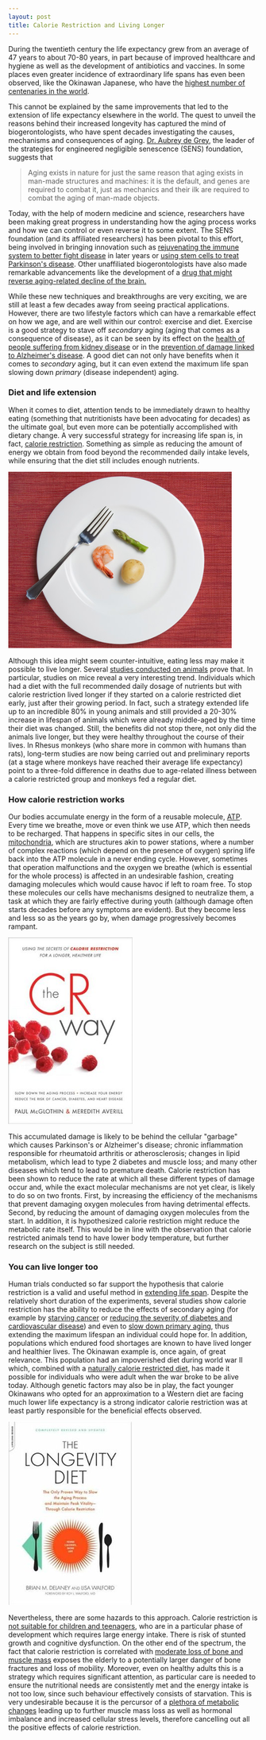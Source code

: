 ```yaml
---
layout: post
title: Calorie Restriction and Living Longer
---
```


<p>
During the twentieth century the life expectancy grew
from an average of 47 years to about 70-80 years, in part because of
improved healthcare and hygiene as well as the development of
antibiotics and vaccines. In some places even greater incidence
of extraordinary life spans has even been observed, like the
Okinawan Japanese, who have
the <a href="http://edition.cnn.com/2008/HEALTH/12/02/okinawa.aging/index.html">
  highest number of centenaries in the world</a>.
</p>

<p>This cannot be
explained by the same improvements that led to the extension of life
expectancy elsewhere in the world. The quest to unveil the reasons
behind their increased longevity has captured the mind of
biogerontologists, who have spent
decades investigating the causes, mechanisms and consequences of
aging.
<a href="http://www.javiertordable.com/blog/2011/08/19/modern-quest-for-immortality">
  Dr. Aubrey de Grey</a>, the leader of the strategies for engineered negligible
senescence (SENS) foundation, suggests that
</p>


> Aging exists in nature for just the same reason that aging exists
> in man-made structures and machines: it is the default, and genes
> are required to combat it, just as mechanics and their ilk are
> required to combat the aging of man-made objects.


<p>
Today, with the help of modern medicine and science,
researchers have been making great progress in understanding how
the aging process works and how we can control or even reverse it
to some extent. The SENS foundation (and its affiliated researchers) has
been pivotal to this effort, being involved in bringing innovation
such
as <a href="http://sens.org/sens-research/extra-mural/projects/immunorejuvenation-at-arizona">rejuvenating
the immune system to better fight disease</a> in later years or
<a href="http://www.parkinsons.org.uk/about_us/news/news_items/all_news/stem_cells_through_the_nose.aspx">using
   stem cells to treat Parkinson's disease</a>. Other unaffiliated
biogerontologists have also made remarkable advancements like the
development of a
<a href="http://www.sciencedaily.com/releases/2011/12/111207113552.htm">drug
   that might reverse aging-related decline of the brain.</a>
</p>

<p>
While these new techniques and breakthroughs are very exciting, we are
still at least a few decades away from seeing practical applications.
However, there are two lifestyle factors which can have a remarkable
effect on how we age, and are well within our control: exercise and
diet. Exercise is a good strategy to stave off <em>secondary</em> aging
(aging that comes as a consequence of disease), as it can be seen by its
effect on
the <a href="http://www.sciencedaily.com/releases/2011/10/111004221112.htm">
health of people suffering from kidney disease</a> or in
the <a href="http://www.sciencedaily.com/releases/2011/08/110815095727.htm">
  prevention of damage linked to Alzheimer's disease</a>.
A good diet can not only have benefits when it comes to <em>secondary</em>
aging, but it can even extend the maximum life span slowing down
<em>primary</em> (disease independent) aging.
</p>

<h3>Diet and life extension</h3>

<p>
When it comes to diet, attention tends to be immediately drawn to
healthy eating (something that nutritionists have been advocating for
decades) as the ultimate goal, but even more can be potentially
accomplished with dietary change. A very successful strategy for
increasing life span is, in fact,
<a href="http://www.fightaging.org/archives/2001/11/calorie-restriction-explained.php">calorie restriction</a>.
Something as
simple as reducing the amount of energy we obtain from food beyond the
recommended daily intake levels, while ensuring that the diet still
includes enough nutrients.
</p>

<img src="/images/calorie-restriction.jpg"
  alt="Calorie restriction diet." />

<p>
Although this idea might seem counter-intuitive, eating less may make
it possible to live longer. Several
 <a href="http://news.sciencemag.org/sciencenow/2009/07/09-01.html">
studies conducted on animals</a> prove that. In particular, studies on
mice reveal a very interesting trend. Individuals which had a diet
with the full recommended daily dosage of nutrients but with calorie
restriction lived longer if they started on a calorie restricted diet
early, just after their growing period. In fact, such a strategy
extended life up to an incredible 80% in young animals and still
provided a 20-30% increase in lifespan of animals which were already
middle-aged by the time their diet was changed. Still, the benefits
did not stop there, not only did the animals live longer, but they
were healthy throughout the course of their lives. In Rhesus monkeys
(who share more in common with humans than rats), long-term studies
are now being carried out and preliminary reports (at a stage where
monkeys have reached their average life expectancy) point to a
three-fold difference in deaths due to age-related illness between a
calorie restricted group and monkeys fed a regular diet.
</p>


<h3>How calorie restriction works</h3>

<p>
Our bodies accumulate energy in the form of a reusable molecule,
<a href="http://en.wikipedia.org/wiki/Adenosine_triphosphate">ATP</a>. Every
time we breathe, move or even think we use ATP, which then needs to be
recharged. That happens in specific sites in our cells,
the <a href="http://en.wikipedia.org/wiki/Mitochondria">mitochondria</a>,
which are structures akin to power stations, where a number of
complex reactions (which depend on the presence of oxygen) spring life
back into the ATP molecule in a never ending cycle. However, sometimes
that operation malfunctions and the oxygen we breathe (which is
essential for the whole process) is affected in an undesirable
fashion, creating damaging molecules which would cause havoc if left
to roam free. To stop these molecules our cells have mechanisms
designed to neutralize them, a task at which they are fairly
effective during youth (although damage often starts decades before
any symptoms are evident). But they become less and less so as the years go
by, when damage progressively becomes rampant.
</p>

<a href="http://www.amazon.com/gp/product/B000XPRRTY/ref=as_li_tf_tl?ie=UTF8&tag=javitordblogo-20&linkCode=as2&camp=1789&creative=9325&creativeASIN=B000XPRRTY">
  <img src="/images/the-cr-way.jpg"
       alt="The CR Way book." />
</a>

<p>
This accumulated damage is likely to be behind the cellular
"garbage" which causes Parkinson's or Alzheimer's disease; chronic
inflammation responsible for rheumatoid arthritis or atherosclerosis;
changes in lipid metabolism, which lead to type 2 diabetes and muscle
loss; and many other diseases which tend to lead to premature
death. Calorie restriction has been shown to reduce the rate at which
all these different types of damage occur and, while the exact
molecular mechanisms are not yet clear, is likely to do so on two
fronts. First, by increasing the efficiency of the mechanisms that prevent
damaging oxygen molecules from having detrimental effects. Second, by
reducing the amount of damaging oxygen molecules from the start.
In addition, it is hypothesized calorie
restriction might reduce the metabolic rate itself. This would be in
line with the observation that calorie restricted animals tend to have
lower body temperature, but further research on the subject is still
needed.
</p>

<h3>You can live longer too</h3>

<p>
Human trials conducted so far support the hypothesis that calorie
restriction is a valid and useful method in
<a href="http://www.javiertordable.com/blog/2010/01/15/trascend-book-kurzweil-grossman">
  extending life span</a>.
 Despite the relatively short duration of the experiments,
several studies show calorie restriction has the ability to reduce the
effects of secondary aging
(for example by <a href="http://www.sciencedaily.com/releases/2010/07/100723112715.htm">starving
cancer</a>
or <a href="http://www.ecardiologynews.com/specialty-focus/hypertension/single-article-page/diabetes-calorie-restriction-yields-lasting-cardiac-benefit.html">
reducing the severity of diabetes and cardiovascular disease</a>) and even
to <a href="http://www.sciencedaily.com/releases/2006/05/060531164818.htm">slow
down primary aging</a>, thus extending the maximum lifespan an
individual could hope for. In addition, populations which endured
food shortages are known to have lived longer and healthier lives. The
Okinawan example is, once again, of great relevance. This
population had an impoverished diet during world war II which,
combined with
a <a href="http://en.wikipedia.org/wiki/Okinawa_diet">naturally
calorie restricted diet</a>, has made it possible for individuals who
were adult when the war broke to be alive today. Although genetic
factors may also be in play, the fact younger Okinawans who opted for
an approximation to a Western diet are facing much lower life
expectancy is a strong indicator calorie restriction was at least
partly responsible for the beneficial effects observed.
</p>

<a href="http://www.amazon.com/gp/product/B003P9XC6W/ref=as_li_tf_tl?ie=UTF8&tag=javitordblogo-20&linkCode=as2&camp=1789&creative=9325&creativeASIN=B003P9XC6W">
  <img src="/images/the-longevity-diet.jpg"
       alt="The longevity diet book." />
</a>

<p>
Nevertheless, there are some hazards to this approach. Calorie restriction
is <a href="http://en.wikipedia.org/wiki/Calorie_restriction#Not_for_the_young.2C_or_those_with_low_body_fat">
not suitable for children and teenagers</a>, who are in a particular
phase of development which requires large energy intake. There is
risk of stunted growth and cognitive dysfunction. On the other
end of the spectrum, the fact that calorie restriction is correlated
with <a href="http://en.wikipedia.org/wiki/Calorie_restriction#Musculoskeletal_losses">
moderate loss of bone and muscle mass</a> exposes the elderly to a potentially
larger danger of bone fractures and loss of mobility. Moreover,
even on healthy adults this is a strategy which requires significant
attention, as particular care is needed to ensure the nutritional
needs are consistently met and the energy intake is not too low, since
such behaviour effectively consists of starvation.
This is very undesirable because it is the percursor of a
<a href="http://en.wikipedia.org/wiki/Starvation_response">plethora of
metabolic changes</a> leading up to further muscle mass loss as well
as hormonal imbalance and increased cellular stress levels, therefore
cancelling out all the positive effects of calorie restriction.
</p>
